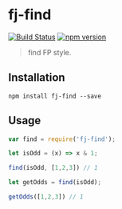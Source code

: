 # fj-find

[![Build Status](https://travis-ci.org/fp-js/fj-find.svg)](https://travis-ci.org/fp-js/fj-find) [![npm version](https://badge.fury.io/js/fj-find.svg)](http://badge.fury.io/js/fj-find)
> find FP style.

## Installation

`npm install fj-find --save`

## Usage

```js
var find = require('fj-find');

let isOdd = (x) => x & 1;

find(isOdd, [1,2,3]) // 1

let getOdds = find(isOdd);

getOdds([1,2,3]) // 1
```
